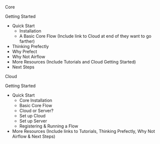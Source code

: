 Core

Getting Started
 - Quick Start 
    - Installation 
    - A Basic Core Flow (Include link to Cloud at end of they want to go farther)
 - Thinking Prefectly 
 - Why Prefect
 - Why Not Airflow
 - More Resources (Include Tutorials and Cloud Getting Started)
 - Next Steps 

Cloud

Getting Started
- Quick Start
    - Core Installation
    - Basic Core Flow
    - Cloud or Server?
    - Set up Cloud
    - Set up Server
    - Registering & Running a Flow
- More Resources (Include links to Tutorials, Thinking Prefectly, Why Not Airflow & Next Steps)



